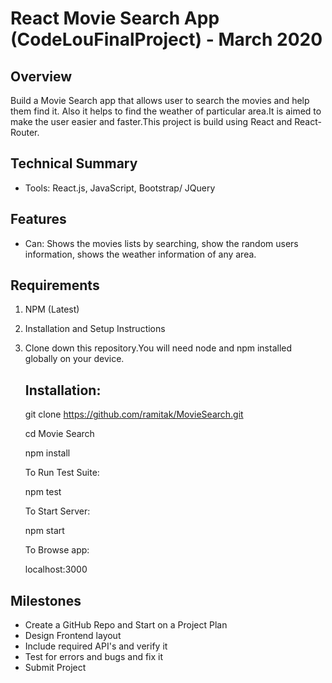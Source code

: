 # React Movie Search App (CodeLouFinalProject) - March 2020

## Overview
Build a Movie Search app that allows user to search the movies and help them find it. Also it helps to find the weather of particular area.It is aimed to make the user easier and faster.This project is build using React and React-Router.

## Technical Summary


-  Tools: React.js, JavaScript, Bootstrap/ JQuery


## Features

   - Can: Shows the movies lists by searching, show the random users information, shows the weather information of any area.


## Requirements

1. NPM (Latest)

2. Installation and Setup Instructions

3. Clone down this repository.You will need node and npm installed globally on your device.

   ## Installation:
      git clone https://github.com/ramitak/MovieSearch.git

      cd Movie Search

      npm install

      To Run Test Suite:

      npm test

      To Start Server:

      npm start

      To Browse app:

      localhost:3000

## Milestones

-  Create a GitHub Repo and Start on a Project Plan
-  Design Frontend layout
-  Include required API's and verify it
-  Test for errors and bugs and fix it
-  Submit Project